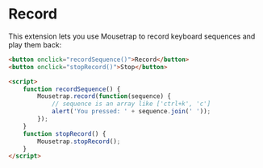 # Record

This extension lets you use Mousetrap to record keyboard sequences and play them back:

```html
<button onclick="recordSequence()">Record</button>
<button onclick="stopRecord()">Stop</button>

<script>
    function recordSequence() {
        Mousetrap.record(function(sequence) {
            // sequence is an array like ['ctrl+k', 'c']
            alert('You pressed: ' + sequence.join(' '));
        });
    }
    function stopRecord() {
        Mousetrap.stopRecord();
    }
</script>
```
